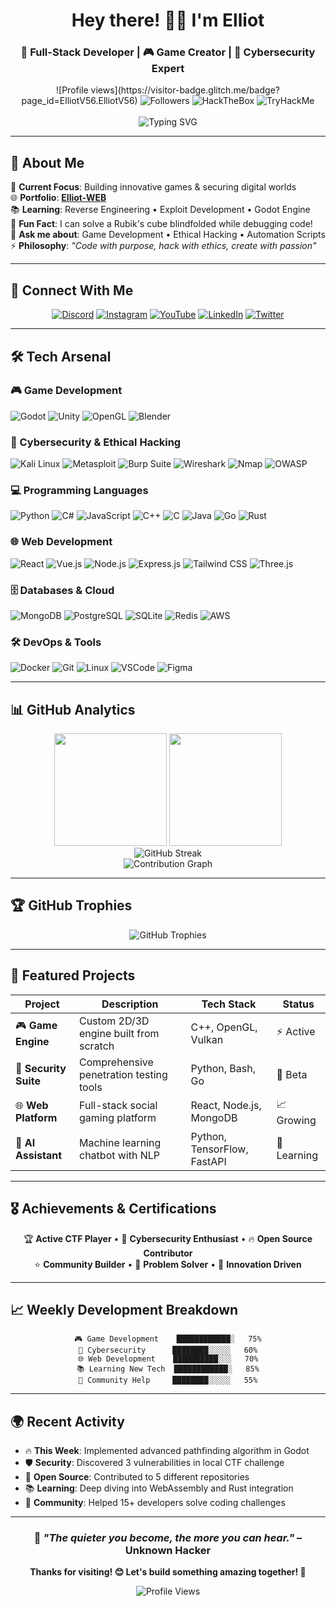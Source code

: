 <h1 align="center">Hey there! 👋🏻 I'm Elliot</h1>
<h3 align="center">🚀 Full-Stack Developer | 🎮 Game Creator | 🔐 Cybersecurity Expert</h3>

<div align="center">
  ![Profile views](https://visitor-badge.glitch.me/badge?page_id=ElliotV56.ElliotV56)
  <img src="https://img.shields.io/github/followers/Elliot?style=flat&color=blue" alt="Followers">
  <img src="https://img.shields.io/badge/HackTheBox-9FEF00?style=flat&logo=Hack%20The%20Box&logoColor=black" alt="HackTheBox">
  <img src="https://img.shields.io/badge/TryHackMe-212C42?style=flat&logo=TryHackMe&logoColor=white" alt="TryHackMe">
</div>

<br/>

<div align="center">
  <img src="https://readme-typing-svg.herokuapp.com?font=Fira+Code&pause=1000&color=36BCF7&center=true&vCenter=true&width=435&lines=Full-Stack+Developer+💻;Game+Development+Enthusiast+🎮;Cybersecurity+Researcher+🔐;Always+Learning+New+Things+📚" alt="Typing SVG" />
</div>

---

## 🌟 About Me

🎯 **Current Focus**: Building innovative games & securing digital worlds  
🌐 **Portfolio**: **[Elliot-WEB](https://elliotv56.github.io/Elliot-WEB/)**  
📚 **Learning**: Reverse Engineering • Exploit Development • Godot Engine  
🎲 **Fun Fact**: I can solve a Rubik's cube blindfolded while debugging code!  
💬 **Ask me about**: Game Development • Ethical Hacking • Automation Scripts  
⚡ **Philosophy**: *"Code with purpose, hack with ethics, create with passion"*

---

## 🔗 Connect With Me

<div align="center">
  
[![Discord](https://img.shields.io/badge/Discord-5865F2?style=for-the-badge&logo=discord&logoColor=white)](https://discord.gg/shabgded)
[![Instagram](https://img.shields.io/badge/Instagram-E4405F?style=for-the-badge&logo=instagram&logoColor=white)](https://instagram.com/mohhev.10)
[![YouTube](https://img.shields.io/badge/YouTube-FF0000?style=for-the-badge&logo=youtube&logoColor=white)](https://youtube.com/@fr3onty)
[![LinkedIn](https://img.shields.io/badge/LinkedIn-0077B5?style=for-the-badge&logo=linkedin&logoColor=white)](https://linkedin.com/in/YOUR_PROFILE)
[![Twitter](https://img.shields.io/badge/Twitter-1DA1F2?style=for-the-badge&logo=twitter&logoColor=white)](https://twitter.com/YOUR_HANDLE)

</div>

---

## 🛠️ Tech Arsenal

### 🎮 Game Development
<div align="left">
  <img src="https://img.shields.io/badge/Godot-478CBF?style=for-the-badge&logo=godot-engine&logoColor=white" alt="Godot"/>
  <img src="https://img.shields.io/badge/Unity-000000?style=for-the-badge&logo=unity&logoColor=white" alt="Unity"/>
  <img src="https://img.shields.io/badge/OpenGL-5586A4?style=for-the-badge&logo=opengl&logoColor=white" alt="OpenGL"/>
  <img src="https://img.shields.io/badge/Blender-F5792A?style=for-the-badge&logo=blender&logoColor=white" alt="Blender"/>
</div>

### 🔐 Cybersecurity & Ethical Hacking
<div align="left">
  <img src="https://img.shields.io/badge/Kali_Linux-557C94?style=for-the-badge&logo=kali-linux&logoColor=white" alt="Kali Linux"/>
  <img src="https://img.shields.io/badge/Metasploit-2596CD?style=for-the-badge&logo=metasploit&logoColor=white" alt="Metasploit"/>
  <img src="https://img.shields.io/badge/Burp_Suite-FF6633?style=for-the-badge&logo=burp-suite&logoColor=white" alt="Burp Suite"/>
  <img src="https://img.shields.io/badge/Wireshark-1679A7?style=for-the-badge&logo=wireshark&logoColor=white" alt="Wireshark"/>
  <img src="https://img.shields.io/badge/Nmap-4682B4?style=for-the-badge&logo=nmap&logoColor=white" alt="Nmap"/>
  <img src="https://img.shields.io/badge/OWASP-000000?style=for-the-badge&logo=OWASP&logoColor=white" alt="OWASP"/>
</div>

### 💻 Programming Languages
<div align="left">
  <img src="https://img.shields.io/badge/Python-FFD43B?style=for-the-badge&logo=python&logoColor=blue" alt="Python"/>
  <img src="https://img.shields.io/badge/C%23-239120?style=for-the-badge&logo=c-sharp&logoColor=white" alt="C#"/>
  <img src="https://img.shields.io/badge/JavaScript-F7DF1E?style=for-the-badge&logo=javascript&logoColor=black" alt="JavaScript"/>
  <img src="https://img.shields.io/badge/C++-00599C?style=for-the-badge&logo=c%2B%2B&logoColor=white" alt="C++"/>
  <img src="https://img.shields.io/badge/C-00599C?style=for-the-badge&logo=c&logoColor=white" alt="C"/>
  <img src="https://img.shields.io/badge/Java-ED8B00?style=for-the-badge&logo=openjdk&logoColor=white" alt="Java"/>
  <img src="https://img.shields.io/badge/Go-00ADD8?style=for-the-badge&logo=go&logoColor=white" alt="Go"/>
  <img src="https://img.shields.io/badge/Rust-000000?style=for-the-badge&logo=rust&logoColor=white" alt="Rust"/>
</div>

### 🌐 Web Development
<div align="left">
  <img src="https://img.shields.io/badge/React-20232A?style=for-the-badge&logo=react&logoColor=61DAFB" alt="React"/>
  <img src="https://img.shields.io/badge/Vue.js-35495E?style=for-the-badge&logo=vue.js&logoColor=4FC08D" alt="Vue.js"/>
  <img src="https://img.shields.io/badge/Node.js-43853D?style=for-the-badge&logo=node.js&logoColor=white" alt="Node.js"/>
  <img src="https://img.shields.io/badge/Express.js-404D59?style=for-the-badge&logo=express&logoColor=white" alt="Express.js"/>
  <img src="https://img.shields.io/badge/Tailwind_CSS-38B2AC?style=for-the-badge&logo=tailwind-css&logoColor=white" alt="Tailwind CSS"/>
  <img src="https://img.shields.io/badge/Three.js-000000?style=for-the-badge&logo=three.js&logoColor=white" alt="Three.js"/>
</div>

### 🗄️ Databases & Cloud
<div align="left">
  <img src="https://img.shields.io/badge/MongoDB-4EA94B?style=for-the-badge&logo=mongodb&logoColor=white" alt="MongoDB"/>
  <img src="https://img.shields.io/badge/PostgreSQL-316192?style=for-the-badge&logo=postgresql&logoColor=white" alt="PostgreSQL"/>
  <img src="https://img.shields.io/badge/SQLite-07405E?style=for-the-badge&logo=sqlite&logoColor=white" alt="SQLite"/>
  <img src="https://img.shields.io/badge/Redis-DC382D?style=for-the-badge&logo=redis&logoColor=white" alt="Redis"/>
  <img src="https://img.shields.io/badge/AWS-232F3E?style=for-the-badge&logo=amazon-aws&logoColor=white" alt="AWS"/>
</div>

### 🛠️ DevOps & Tools
<div align="left">
  <img src="https://img.shields.io/badge/Docker-2496ED?style=for-the-badge&logo=docker&logoColor=white" alt="Docker"/>
  <img src="https://img.shields.io/badge/Git-F05032?style=for-the-badge&logo=git&logoColor=white" alt="Git"/>
  <img src="https://img.shields.io/badge/Linux-FCC624?style=for-the-badge&logo=linux&logoColor=black" alt="Linux"/>
  <img src="https://img.shields.io/badge/VSCode-0078D4?style=for-the-badge&logo=visual%20studio%20code&logoColor=white" alt="VSCode"/>
  <img src="https://img.shields.io/badge/Figma-F24E1E?style=for-the-badge&logo=figma&logoColor=white" alt="Figma"/>
</div>

---

## 📊 GitHub Analytics

<div align="center">
  <img height="180em" src="https://github-readme-stats.vercel.app/api?username=Elliot&show_icons=true&theme=tokyonight&include_all_commits=true&count_private=true&hide_border=true"/>
  <img height="180em" src="https://github-readme-stats.vercel.app/api/top-langs/?username=Elliot&layout=compact&langs_count=8&theme=tokyonight&hide_border=true"/>
</div>

<div align="center">
  <img src="https://github-readme-streak-stats.herokuapp.com/?user=Elliot&theme=tokyonight&hide_border=true" alt="GitHub Streak"/>
</div>

<div align="center">
  <img src="https://github-readme-activity-graph.vercel.app/graph?username=Elliot&theme=tokyo-night&hide_border=true&area=true" alt="Contribution Graph"/>
</div>

---

## 🏆 GitHub Trophies

<div align="center">
  <img src="https://github-profile-trophy.vercel.app/?username=Elliot&theme=tokyonight&no-frame=true&no-bg=true&row=1&column=7" alt="GitHub Trophies"/>
</div>

---

## 🎯 Featured Projects

<div align="center">

| Project | Description | Tech Stack | Status |
|---------|-------------|------------|--------|
| 🎮 **Game Engine** | Custom 2D/3D engine built from scratch | C++, OpenGL, Vulkan | ⚡ Active |
| 🔐 **Security Suite** | Comprehensive penetration testing tools | Python, Bash, Go | 🚀 Beta |
| 🌐 **Web Platform** | Full-stack social gaming platform | React, Node.js, MongoDB | 📈 Growing |
| 🤖 **AI Assistant** | Machine learning chatbot with NLP | Python, TensorFlow, FastAPI | 🧠 Learning |

</div>

---

## 🎖️ Achievements & Certifications

<div align="center">
  
🏆 **Active CTF Player** • 🥇 **Cybersecurity Enthusiast** • 🔥 **Open Source Contributor**  
⭐ **Community Builder** • 🎯 **Problem Solver** • 🚀 **Innovation Driven**

</div>

---

## 📈 Weekly Development Breakdown

<div align="center">

```text
🎮 Game Development    ████████████░   75%
🔐 Cybersecurity      ████████░░░░░   60%
🌐 Web Development    ██████████░░░   70%
📚 Learning New Tech  ████████████░   85%
🤝 Community Help     ████████░░░░░   55%
```

</div>

---

## 🌍 Recent Activity

- 🔥 **This Week**: Implemented advanced pathfinding algorithm in Godot
- 🛡️ **Security**: Discovered 3 vulnerabilities in local CTF challenge
- 🎯 **Open Source**: Contributed to 5 different repositories
- 📚 **Learning**: Deep diving into WebAssembly and Rust integration
- 🤝 **Community**: Helped 15+ developers solve coding challenges

---

<div align="center">
  
### 💭 *"The quieter you become, the more you can hear."* – **Unknown Hacker**

**Thanks for visiting! 😊 Let's build something amazing together! 🚀**

<img src="https://komarev.com/ghpv/?username=Elliot&style=for-the-badge&color=blueviolet" alt="Profile Views"/>

</div>
